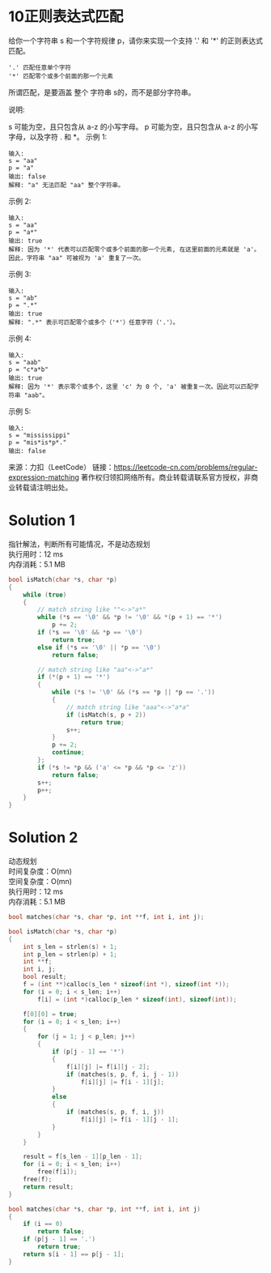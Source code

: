 # 10正则表达式匹配

给你一个字符串 s 和一个字符规律 p，请你来实现一个支持 '.' 和 '*' 的正则表达式匹配。
```
'.' 匹配任意单个字符
'*' 匹配零个或多个前面的那一个元素
```
所谓匹配，是要涵盖 整个 字符串 s的，而不是部分字符串。

说明:

s 可能为空，且只包含从 a-z 的小写字母。
p 可能为空，且只包含从 a-z 的小写字母，以及字符 . 和 *。
示例 1:
```
输入:
s = "aa"
p = "a"
输出: false
解释: "a" 无法匹配 "aa" 整个字符串。
```
示例 2:
```
输入:
s = "aa"
p = "a*"
输出: true
解释: 因为 '*' 代表可以匹配零个或多个前面的那一个元素, 在这里前面的元素就是 'a'。因此，字符串 "aa" 可被视为 'a' 重复了一次。
```
示例 3:
```
输入:
s = "ab"
p = ".*"
输出: true
解释: ".*" 表示可匹配零个或多个（'*'）任意字符（'.'）。
```
示例 4:
```
输入:
s = "aab"
p = "c*a*b"
输出: true
解释: 因为 '*' 表示零个或多个，这里 'c' 为 0 个, 'a' 被重复一次。因此可以匹配字符串 "aab"。
```
示例 5:
```
输入:
s = "mississippi"
p = "mis*is*p*."
输出: false
```
来源：力扣（LeetCode）
链接：https://leetcode-cn.com/problems/regular-expression-matching
著作权归领扣网络所有。商业转载请联系官方授权，非商业转载请注明出处。

# Solution 1
指针解法，判断所有可能情况，不是动态规划  
执行用时：12 ms  
内存消耗：5.1 MB  
``` c
bool isMatch(char *s, char *p)
{
    while (true)
    {
        // match string like ""<->"a*"
        while (*s == '\0' && *p != '\0' && *(p + 1) == '*')
            p += 2;
        if (*s == '\0' && *p == '\0')
            return true;
        else if (*s == '\0' || *p == '\0')
            return false;

        // match string like "aa"<->"a*"
        if (*(p + 1) == '*')
        {
            while (*s != '\0' && (*s == *p || *p == '.'))
            {
                // match string like "aaa"<->"a*a"
                if (isMatch(s, p + 2))
                    return true;
                s++;
            }
            p += 2;
            continue;
        };
        if (*s != *p && ('a' <= *p && *p <= 'z'))
            return false;
        s++;
        p++;
    }
}
```

# Solution 2
动态规划  
时间复杂度：O(mn)  
空间复杂度：O(mn)  
执行用时：12 ms  
内存消耗：5.1 MB  
``` c
bool matches(char *s, char *p, int **f, int i, int j);

bool isMatch(char *s, char *p)
{
    int s_len = strlen(s) + 1;
    int p_len = strlen(p) + 1;
    int **f;
    int i, j;
    bool result;
    f = (int **)calloc(s_len * sizeof(int *), sizeof(int *));
    for (i = 0; i < s_len; i++)
        f[i] = (int *)calloc(p_len * sizeof(int), sizeof(int));

    f[0][0] = true;
    for (i = 0; i < s_len; i++)
    {
        for (j = 1; j < p_len; j++)
        {
            if (p[j - 1] == '*')
            {
                f[i][j] |= f[i][j - 2];
                if (matches(s, p, f, i, j - 1))
                    f[i][j] |= f[i - 1][j];
            }
            else
            {
                if (matches(s, p, f, i, j))
                    f[i][j] |= f[i - 1][j - 1];
            }
        }
    }

    result = f[s_len - 1][p_len - 1];
    for (i = 0; i < s_len; i++)
        free(f[i]);
    free(f);
    return result;
}

bool matches(char *s, char *p, int **f, int i, int j)
{
    if (i == 0)
        return false;
    if (p[j - 1] == '.')
        return true;
    return s[i - 1] == p[j - 1];
}
```
